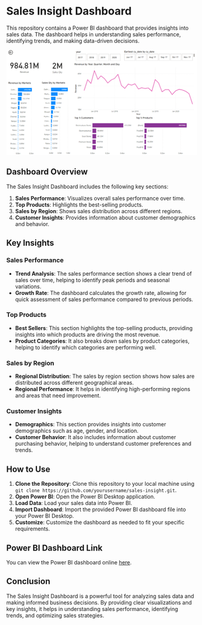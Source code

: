 # Sales Insight Dashboard

This repository contains a Power BI dashboard that provides insights into sales data. The dashboard helps in understanding sales performance, identifying trends, and making data-driven decisions.

![Sales Insight Dashboard](image.png)

## Dashboard Overview

The Sales Insight Dashboard includes the following key sections:

1. **Sales Performance**: Visualizes overall sales performance over time.
2. **Top Products**: Highlights the best-selling products.
3. **Sales by Region**: Shows sales distribution across different regions.
4. **Customer Insights**: Provides information about customer demographics and behavior.

## Key Insights

### Sales Performance

- **Trend Analysis**: The sales performance section shows a clear trend of sales over time, helping to identify peak periods and seasonal variations.
- **Growth Rate**: The dashboard calculates the growth rate, allowing for quick assessment of sales performance compared to previous periods.

### Top Products

- **Best Sellers**: This section highlights the top-selling products, providing insights into which products are driving the most revenue.
- **Product Categories**: It also breaks down sales by product categories, helping to identify which categories are performing well.

### Sales by Region

- **Regional Distribution**: The sales by region section shows how sales are distributed across different geographical areas.
- **Regional Performance**: It helps in identifying high-performing regions and areas that need improvement.

### Customer Insights

- **Demographics**: This section provides insights into customer demographics such as age, gender, and location.
- **Customer Behavior**: It also includes information about customer purchasing behavior, helping to understand customer preferences and trends.

## How to Use

1. **Clone the Repository**: Clone this repository to your local machine using `git clone https://github.com/yourusername/sales-insight.git`.
2. **Open Power BI**: Open the Power BI Desktop application.
3. **Load Data**: Load your sales data into Power BI.
4. **Import Dashboard**: Import the provided Power BI dashboard file into your Power BI Desktop.
5. **Customize**: Customize the dashboard as needed to fit your specific requirements.

## Power BI Dashboard Link

You can view the Power BI dashboard online [here](https://app.powerbi.com/links/DaMmPk68xV?ctid=168c05fc-dcc7-4aa8-ae05-6c848fe9cfac&pbi_source=linkShare).

## Conclusion

The Sales Insight Dashboard is a powerful tool for analyzing sales data and making informed business decisions. By providing clear visualizations and key insights, it helps in understanding sales performance, identifying trends, and optimizing sales strategies.

